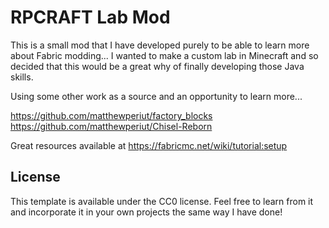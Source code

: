 # RPCRAFT Lab Mod

This is a small mod that I have developed purely to be able to learn more about Fabric modding... 
I wanted to make a custom lab in Minecraft and so decided that this would be a great why of finally developing those Java skills.

Using some other work as a source and an opportunity to learn more...

https://github.com/matthewperiut/factory_blocks
https://github.com/matthewperiut/Chisel-Reborn

Great resources available at https://fabricmc.net/wiki/tutorial:setup

## License

This template is available under the CC0 license. Feel free to learn from it and incorporate it in your own projects the same way I have done!
